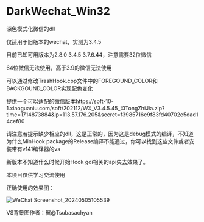 # DarkWechat_Win32

深色模式化微信的dll

仅适用于旧版本的wechat，实测为3.4.5

目前已知可用版本为2.8.0 3.4.5 3.7.6.44，注意需要32位微信

64位微信无法使用，高于3.9的微信无法使用

可以通过修改TrashHook.cpp文件中的FOREGOUND_COLOR和BACKGOUND_COLOR实现配色变化

提供一个可以适配的微信版本https://soft-10-1.xiaoguaniu.com/soft/202112/WX_V3.4.5.45_XiTongZhiJia.zip?time=1714873884&ip=113.57.176.205&secret=f3985716e9f83fd40702e5dad14cef80

请注意若提示缺少相应的dll，这是正常的，因为这是debug模式的编译，不知道为什么MinHook package的Release编译不能通过，你可以找到这些文件或者安装带有v141编译器的vs

新版本不知道什么时候开始Hook gdi相关的api失去效果了。

本项目仅供学习交流使用

正确使用的效果图：

![WeChat Screenshot_20240505105539](https://github.com/vpurana/DarkWechat_Win32/assets/69775280/f958dd8d-f2db-4855-b802-b932feb4c01d)

VS背景图作者：翼@Tsubasachyan
